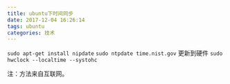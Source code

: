 ```yaml
---
title: ubuntu下时间同步
date: 2017-12-04 16:26:14
tags: ubuntu
categories: 技术
---
```

`sudo apt-get install nipdate`
`sudo ntpdate time.nist.gov`
更新到硬件
`sudo hwclock --localtime --systohc`

注：方法来自互联网。
